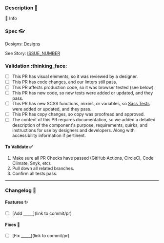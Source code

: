 ### Description 🎨

:t-rex: Info

### Spec :eyeglasses:

Designs: [Designs](DESIGN_URL)

See Story: [ISSUE_NUMBER](ISSUE_URL)

### Validation :thinking_face:
<!-- Delete anything irrelevant to this PR -->

* [ ] This PR has visual elements, so it was reviewed by a designer.
* [ ] This PR has code changes, and our linters still pass.
* [ ] This PR affects production code, so it was browser tested (see below).
* [ ] This PR has new code, so new tests were added or updated, and they pass.
* [ ] This PR has new SCSS functions, mixins, or variables, so [Sass Tests](https://seesparkbox.com/foundry/how_and_why_we_unit_test_our_sass) were added or updated, and they pass.
* [ ] This PR has copy changes, so copy was proofread and approved.
* [ ] The content of this PR requires documentation, so we added a detailed description of the component's purpose, requirements, quirks, and instructions for use by designers and developers. Along with accessibility information if pertinent.

#### To Validate ✅

1. Make sure all PR Checks have passed (GitHub Actions, CircleCI, Code Climate, Snyk, etc).
2. Pull down all related branches.
3. Confirm all tests pass.
<!-- Add additional validation steps here -->

---

### Changelog 📝 
<!--
This is a template to provide copy/paste-able changelog notes. Please delete irrelevant sections, fill in blanks with accurate info, and change links to point to relevant commits.
-->

#### Features ✨

* [ ] [Add _____](link to commit/pr)

#### Fixes 🐛

* [ ] [Fix _____](link to commit/pr)
